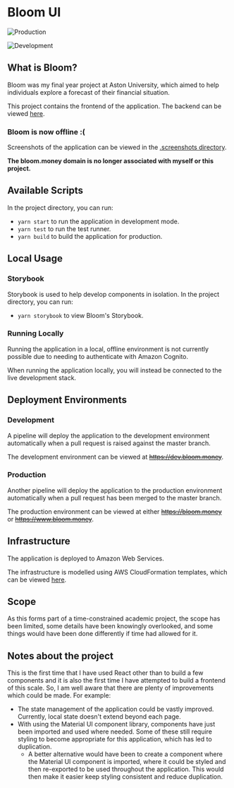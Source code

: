 # Bloom UI

![Production](https://github.com/swardeo/bloom-ui/workflows/Production%20Release/badge.svg?branch=master)

![Development](https://github.com/swardeo/bloom-ui/workflows/Development%20Release/badge.svg)

## What is Bloom?

Bloom was my final year project at Aston University, which aimed to help individuals explore a forecast of their financial situation.

This project contains the frontend of the application. The backend can be viewed [here](https://github.com/swardeo/bloom-services).

### Bloom is now offline :(

Screenshots of the application can be viewed in the [.screenshots directory](.screenshots).

**The bloom.money domain is no longer associated with myself or this project.**

## Available Scripts

In the project directory, you can run:

-   `yarn start` to run the application in development mode.
-   `yarn test` to run the test runner.
-   `yarn build` to build the application for production.

## Local Usage

### Storybook

Storybook is used to help develop components in isolation. In the project directory, you can run:

-   `yarn storybook` to view Bloom's Storybook.

### Running Locally

Running the application in a local, offline environment is not currently possible due to needing to authenticate with Amazon Cognito.

When running the application locally, you will instead be connected to the live development stack.

## Deployment Environments

### Development

A pipeline will deploy the application to the development environment automatically when a pull request is raised against the master branch.

The development environment can be viewed at ~~https://dev.bloom.money~~.

### Production

Another pipeline will deploy the application to the production environment automatically when a pull request has been merged to the master branch.

The production environment can be viewed at either ~~https://bloom.money~~ or ~~https://www.bloom.money~~.

## Infrastructure

The application is deployed to Amazon Web Services.

The infrastructure is modelled using AWS CloudFormation templates, which can be viewed [here](.cloudformation/stack.yaml).

## Scope

As this forms part of a time-constrained academic project, the scope has been limited, some details have been knowingly overlooked, and some things would have been done differently if time had allowed for it.

## Notes about the project

This is the first time that I have used React other than to build a few components and it is also the first time I have attempted to build a frontend of this scale. So, I am well aware that there are plenty of improvements which could be made. For example:

-   The state management of the application could be vastly improved. Currently, local state doesn't extend beyond each page.
-   With using the Material UI component library, components have just been imported and used where needed. Some of these still require styling to become appropriate for this application, which has led to duplication.
    -   A better alternative would have been to create a component where the Material UI component is imported, where it could be styled and then re-exported to be used throughout the application. This would then make it easier keep styling consistent and reduce duplication.
